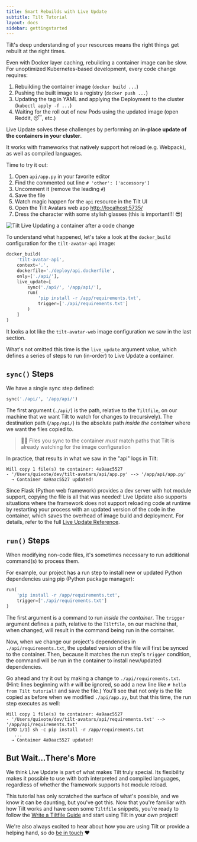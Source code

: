 ```yaml
---
title: Smart Rebuilds with Live Update
subtitle: Tilt Tutorial
layout: docs
sidebar: gettingstarted
---
```

Tilt's deep understanding of your resources means the right things get rebuilt at the right times.

Even with Docker layer caching, rebuilding a container image can be slow.
For unoptimized Kubernetes-based development, every code change requires:
 1. Rebuilding the container image (`docker build ...`)
 2. Pushing the built image to a registry (`docker push ...`)
 3. Updating the tag in YAML and applying the Deployment to the cluster (`kubectl apply -f ...`)
 4. Waiting for the roll out of new Pods using the updated image (open Reddit, 😴, etc.)

Live Update solves these challenges by performing an **in-place update of the containers in your cluster**.

It works with frameworks that natively support hot reload (e.g. Webpack), as well as compiled languages.

Time to try it out:
 1. Open `api/app.py` in your favorite editor
 2. Find the commented out line `# 'other': ['accessory']`
 3. Uncomment it (remove the leading `#`)
 4. Save the file
 5. Watch magic happen for the `api` resource in the Tilt UI
 6. Open the Tilt Avatars web app <http://localhost:5735/>
 7. Dress the character with some stylish glasses (this is important!!! 😎) 

![Tilt Live Updating a container after a code change](/assets/docimg/tutorial/tilt-code-change-live-update.gif)

To understand what happened, let's take a look at the `docker_build` configuration for the `tilt-avatar-api` image:
```python
docker_build(
    'tilt-avatar-api',
    context='.',
    dockerfile='./deploy/api.dockerfile',
    only=['./api/'],
    live_update=[
        sync('./api/', '/app/api/'),
        run(
            'pip install -r /app/requirements.txt',
            trigger=['./api/requirements.txt']
        )
    ]
)
```

It looks a lot like the `tilt-avatar-web` image configuration we saw in the last section.

What's not omitted this time is the `live_update` argument value, which defines a series of steps to run (in-order) to Live Update a container.

## `sync()` Steps
We have a single sync step defined:
```python
sync('./api/', '/app/api/')
```
The first argument (`./api/`) is the path, relative to the `Tiltfile`, on our machine that we want Tilt to watch for changes to (recursively).
The destination path (`/app/api/`) is the absolute path _inside the container_ where we want the files copied to.

> 💁‍♀️ Files you sync to the container _must_ match paths that Tilt is already watching for the image configuration

In practice, that results in what we saw in the "api" logs in Tilt:
```log
Will copy 1 file(s) to container: 4a9aac5527
- '/Users/quixote/dev/tilt-avatars/api/app.py' --> '/app/api/app.py'
  → Container 4a9aac5527 updated!
```

Since Flask (Python web framework) provides a dev server with hot module support, copying the file is all that was needed!
Live Update also supports situations where the framework does not support reloading code at runtime by restarting your process with an updated version of the code in the container, which saves the overhead of image build and deployment.
For details, refer to the full [Live Update Reference][guide-live-update-restart].

## `run()` Steps
When modifying non-code files, it's sometimes necessary to run additional command(s) to process them.

For example, our project has a run step to install new or updated Python dependencies using pip (Python package manager):
```python
run(
    'pip install -r /app/requirements.txt',
    trigger=['./api/requirements.txt']
)
```

The first argument is a command to run _inside the container_.
The `trigger` argument defines a path, relative to the `Tiltfile`, on our machine that, when changed, will result in the command being run in the container.

Now, when we change our project's dependencies in `./api/requirements.txt`, the updated version of the file will first be synced to the container.
Then, because it matches the run step's `trigger` condition, the command will be run in the container to install new/updated dependencies.

Go ahead and try it out by making a change to `./api/requirements.txt`.
(Hint: lines beginning with `#` will be ignored, so add a new line like `# hello from Tilt tutorial!` and save the file.)
You'll see that not only is the file copied as before when we modified `./api/app.py`, but that this time, the run step executes as well:
```log
Will copy 1 file(s) to container: 4a9aac5527
- '/Users/quixote/dev/tilt-avatars/api/requirements.txt' --> '/app/api/requirements.txt'
[CMD 1/1] sh -c pip install -r /app/requirements.txt
   ...
  → Container 4a9aac5527 updated!
```

## But Wait...There's More
We think Live Update is part of what makes Tilt truly special.
Its flexibility makes it possible to use with both interpreted and compiled languages, regardless of whether the framework supports hot module reload.

This tutorial has only scratched the surface of what's possible, and we know it can be daunting, but you've got this.
Now that you're familiar with how Tilt works and have seen some `Tiltfile` snippets, you're ready to follow the [Write a Tiltfile Guide][guide-tiltfile-authoring] and start using Tilt in your _own_ project!

We're also always excited to hear about how you are using Tilt or provide a helping hand, so do [be in touch][contact] ❤️


[contact]: /contact
[guide-live-update-restart]: /live_update_reference.html#restarting-your-process
[guide-tiltfile-authoring]: /tiltfile_authoring.html
